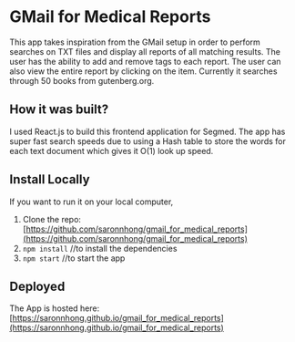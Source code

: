 # GMail for Medical Reports

This app takes inspiration from the GMail setup in order to perform searches on TXT files and display all reports of all matching results. The user has the ability to add and remove tags to each report. The user can also view the entire report by clicking on the item. Currently it searches through 50 books from gutenberg.org.

## How it was built?
I used React.js to build this frontend application for Segmed. The app has super fast search speeds due to using a Hash table to store the words for each text document which gives it O(1) look up speed.

## Install Locally
If you want to run it on your local computer,
1. Clone the repo: [https://github.com/saronnhong/gmail_for_medical_reports](https://github.com/saronnhong/gmail_for_medical_reports)
2. `npm install`  //to install the dependencies
3. `npm start`    //to start the app   


## Deployed
The App is hosted here: [https://saronnhong.github.io/gmail_for_medical_reports](https://saronnhong.github.io/gmail_for_medical_reports)
